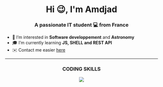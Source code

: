 <h1 align="center">Hi 😉, I'm Amdjad</h1>

<h3 align="center">A passionate IT student 💻 from France</h3>

- 🚀 I’m interested in **Software developpement** and **Astronomy**
- 🎓 I’m currently learning **JS, SHELL and REST API**
- ✉️ Contact me easier <a href="mailto:amdjad.anrifou@gmail.com">here</a>

---

<h3 align="center">CODING SKILLS</h3>
<p align="center">
  <a href="https://skillicons.dev">
    <img src="https://skillicons.dev/icons?i=py,php,git,html,css,js,vscode,c,java,linux,md,mongodb,bash,mysql"/>
</p>
